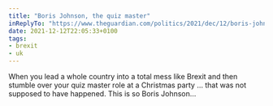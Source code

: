 ```yaml
---
title: "Boris Johnson, the quiz master"
inReplyTo: "https://www.theguardian.com/politics/2021/dec/12/boris-johnson-quiz-photo-covid-laws-keir-starmer"
date: 2021-12-12T22:05:33+0100
tags:
- brexit
- uk
---
```

When you lead a whole country into a total mess like Brexit and then stumble over your quiz master role at a Christmas party … that was not supposed to have happened. This is so Boris Johnson…